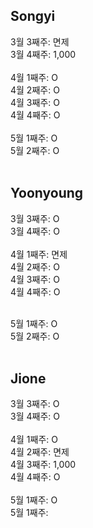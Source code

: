 ## Songyi
3월 3째주: 면제 <br/>
3월 4째주: 1,000<br/>
<br/>
4월 1째주: O <br/>
4월 2째주: O <br/>
4월 3째주: O <br/>
4월 4째주: O <br/>
<br/>
5월 1째주: O <br/>
5월 2째주: O <br/>
<br/>

## Yoonyoung
3월 3째주: O <br/>
3월 4째주: O <br/>
<br/>
4월 1째주: 면제 <br/>
4월 2째주: O <br/>
4월 3째주: O <br/>
4월 4째주: O <br/>

<br/>
5월 1째주: O <br/>
5월 2째주: O <br/>
<br/>

## Jione
3월 3째주: O <br/>
3월 4째주: O <br/>
<br/>
4월 1째주: O <br/>
4월 2째주: 면제 <br/>
4월 3째주: 1,000 <br/>
4월 4째주: O <br/>
<br/>
5월 1째주: O <br/>
5월 1째주:  <br/>
<br/>

